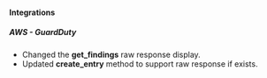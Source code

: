
#### Integrations
##### AWS - GuardDuty
- Changed the **get_findings** raw response display.
- Updated **create_entry** method to support raw response if exists.